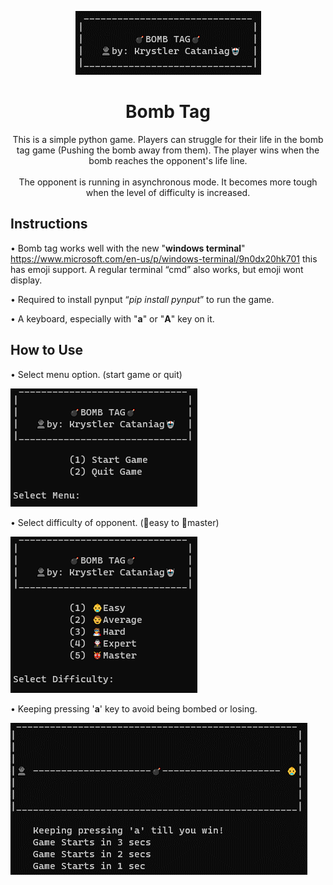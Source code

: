 <p align="center">
  <img width="auto" height="auto" src="/GameFootage/title.png">
</p>

<h1 align="center">
Bomb Tag
</h1>

<p align="center">
This is a simple python game. Players can struggle for their life in the bomb tag game (Pushing the bomb away from them). The player wins when the bomb reaches the opponent's life line.
  <br>
  <br>
  The opponent is running in asynchronous mode. It becomes more tough when the level of difficulty is increased.
</p>



## Instructions

•	Bomb tag works well with the new "**windows terminal**" https://www.microsoft.com/en-us/p/windows-terminal/9n0dx20hk701 this has emoji support. A regular terminal “cmd” also works, but emoji wont display.

•	Required to install pynput “_pip install pynput_” to run the game.

•	A keyboard, especially with "**a**" or "**A**" key on it.

## How to Use

•	Select menu option. (start game or quit)

![Select menu option](/GameFootage/startgame.png)

•	Select difficulty of opponent. (👶easy to 👹master)

![Select difficulty of opponent](/GameFootage/difficulty.png)

•	Keeping pressing '**a**' key to avoid being bombed or losing.

![Select difficulty of opponent](/GameFootage/battle.png)
